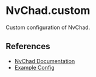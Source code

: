 # NvChad.custom
Custom configuration of NvChad.

## References

- [NvChad Documentation](https://nvchad.com/config/Walkthrough)
- [Example Config](https://github.com/NvChad/example_config)
